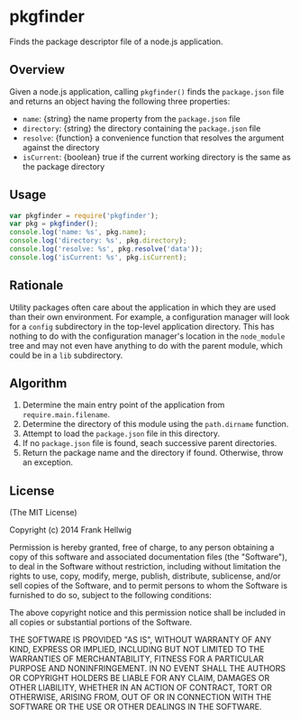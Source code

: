 # pkgfinder

Finds the package descriptor file of a node.js application.

## Overview

Given a node.js application, calling `pkgfinder()` finds the `package.json`
file and returns an object having the following three properties:

- `name`: {string} the name property from the `package.json` file
- `directory`: {string} the directory containing the `package.json` file
- `resolve`: {function} a convenience function that resolves the argument against the directory
- `isCurrent`: {boolean} true if the current working directory is the same as the package directory

## Usage

```javascript
var pkgfinder = require('pkgfinder');
var pkg = pkgfinder();
console.log('name: %s', pkg.name);
console.log('directory: %s', pkg.directory);
console.log('resolve: %s', pkg.resolve('data'));
console.log('isCurrent: %s', pkg.isCurrent);
```

## Rationale

Utility packages often care about the application in which they are used than
their own environment. For example, a configuration manager will look for a
`config` subdirectory in the top-level application directory. This has nothing
to do with the configuration manager's location in the `node_module` tree and
may not even have anything to do with the parent module, which could be in a
`lib` subdirectory.

## Algorithm

1. Determine the main entry point of the application from `require.main.filename`.
2. Determine the directory of this module using the `path.dirname` function.
3. Attempt to load the `package.json` file in this directory.
4. If no `package.json` file is found, seach successive parent directories.
5. Return the package name and the directory if found. Otherwise, throw an exception.

## License

(The MIT License)

Copyright (c) 2014 Frank Hellwig

Permission is hereby granted, free of charge, to any person obtaining a copy of this software and associated documentation files (the "Software"), to deal in the Software without restriction, including without limitation the rights to use, copy, modify, merge, publish, distribute, sublicense, and/or sell copies of the Software, and to permit persons to whom the Software is furnished to do so, subject to the following conditions:

The above copyright notice and this permission notice shall be included in all copies or substantial portions of the Software.

THE SOFTWARE IS PROVIDED "AS IS", WITHOUT WARRANTY OF ANY KIND, EXPRESS OR IMPLIED, INCLUDING BUT NOT LIMITED TO THE WARRANTIES OF MERCHANTABILITY, FITNESS FOR A PARTICULAR PURPOSE AND NONINFRINGEMENT. IN NO EVENT SHALL THE AUTHORS OR COPYRIGHT HOLDERS BE LIABLE FOR ANY CLAIM, DAMAGES OR OTHER LIABILITY, WHETHER IN AN ACTION OF CONTRACT, TORT OR OTHERWISE, ARISING FROM, OUT OF OR IN CONNECTION WITH THE SOFTWARE OR THE USE OR OTHER DEALINGS IN THE SOFTWARE.
